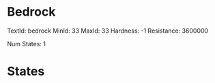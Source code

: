 # Bedrock
TextId: bedrock
MinId: 33
MaxId: 33
Hardness: -1
Resistance: 3600000

Num States: 1
# States
```

```